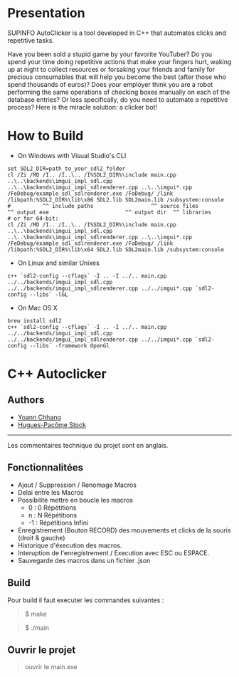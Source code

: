 # Presentation

SUPINFO AutoClicker is a tool developed in C++ that automates clicks and repetitive tasks.

Have you been sold a stupid game by your favorite YouTuber? Do you spend your time doing repetitive actions that make your fingers hurt, waking up at night to collect resources or forsaking your friends and family for precious consumables that will help you become the best (after those who spend thousands of euros)? Does your employer think you are a robot performing the same operations of checking boxes manually on each of the database entries? Or less specifically, do you need to automate a repetitive process? Here is the miracle solution: a clicker bot!


# How to Build

-   On Windows with Visual Studio's CLI

```
set SDL2_DIR=path_to_your_sdl2_folder
cl /Zi /MD /I.. /I..\.. /I%SDL2_DIR%\include main.cpp ..\..\backends\imgui_impl_sdl.cpp ..\..\backends\imgui_impl_sdlrenderer.cpp ..\..\imgui*.cpp /FeDebug/example_sdl_sdlrenderer.exe /FoDebug/ /link /libpath:%SDL2_DIR%\lib\x86 SDL2.lib SDL2main.lib /subsystem:console
#          ^^ include paths                  ^^ source files                                                                                        ^^ output exe                        ^^ output dir  ^^ libraries
# or for 64-bit:
cl /Zi /MD /I.. /I..\.. /I%SDL2_DIR%\include main.cpp ..\..\backends\imgui_impl_sdl.cpp ..\..\backends\imgui_impl_sdlrenderer.cpp ..\..\imgui*.cpp /FeDebug/example_sdl_sdlrenderer.exe /FoDebug/ /link /libpath:%SDL2_DIR%\lib\x64 SDL2.lib SDL2main.lib /subsystem:console
```

-   On Linux and similar Unixes

```
c++ `sdl2-config --cflags` -I .. -I ../.. main.cpp ../../backends/imgui_impl_sdl.cpp ../../backends/imgui_impl_sdlrenderer.cpp ../../imgui*.cpp `sdl2-config --libs` -lGL
```

-   On Mac OS X

```
brew install sdl2
c++ `sdl2-config --cflags` -I .. -I ../.. main.cpp ../../backends/imgui_impl_sdl.cpp ../../backends/imgui_impl_sdlrenderer.cpp ../../imgui*.cpp `sdl2-config --libs` -framework OpenGl
```

# C++ Autoclicker

## Authors

-   [Yoann Chhang](https://github.com/YoannChhang)
-   [Hugues-Pacôme Stock](https://github.com/Hugues862)

---

Les commentaires technique du projet sont en anglais.

## Fonctionnalitées

-   Ajout / Suppression / Renomage Macros
-   Delai entre les Macros
-   Possibilité mettre en boucle les macros
    -   0 : 0 Répétitions
    -   n : N Répétitions
    -   -1 : Répétitions Infini
-   Enregistrement (Bouton RECORD) des mouvements et clicks de la souris (droit & gauche)
-   Historique d'éxecution des macros.
-   Interuption de l'enregistrement / Execution avec ESC ou ESPACE.
-   Sauvegarde des macros dans un fichier .json

## Build

Pour build il faut executer les commandes suivantes :

> $ make

> $ ./main

## Ouvrir le projet

> ouvrir le main.exe
